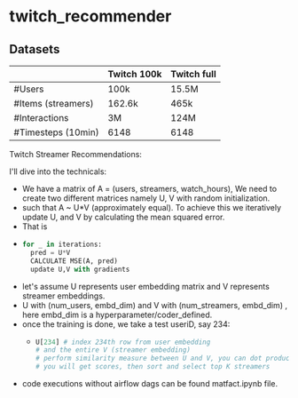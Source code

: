 # twitch_recommender

## Datasets

|                    | Twitch 100k | Twitch full |
|--------------------|-------------|-------------|
| #Users             | 100k        | 15.5M       |
| #Items (streamers) | 162.6k      | 465k        |
| #Interactions      | 3M          | 124M        |
| #Timesteps (10min) | 6148        | 6148        |


Twitch Streamer Recommendations:

I'll dive into the technicals: 
* We have a matrix of A = (users, streamers, watch_hours), We need to create two different matrices namely U, V with random initialization.
* such that A ~ U*V (approximately equal). To achieve this we iteratively update U, and V by calculating the mean squared error.
* That is
* ```python
  for _ in iterations:
    pred = U*V
    CALCULATE MSE(A, pred)
    update U,V with gradients  
  ```
* let's assume U represents user embedding matrix and V represents streamer embeddings.
* U with (num_users, embd_dim) and V with (num_streamers, embd_dim) , here embd_dim is a hyperparameter/coder_defined.
* once the training is done, we take a test useriD, say 234:
  *   ```python
      U[234] # index 234th row from user embedding
      # and the entire V (streamer embedding)
      # perform similarity measure between U and V, you can dot product or cosine similarity etc... 
      # you will get scores, then sort and select top K streamers
      ``` 
* code executions without airflow dags can be found matfact.ipynb file.
